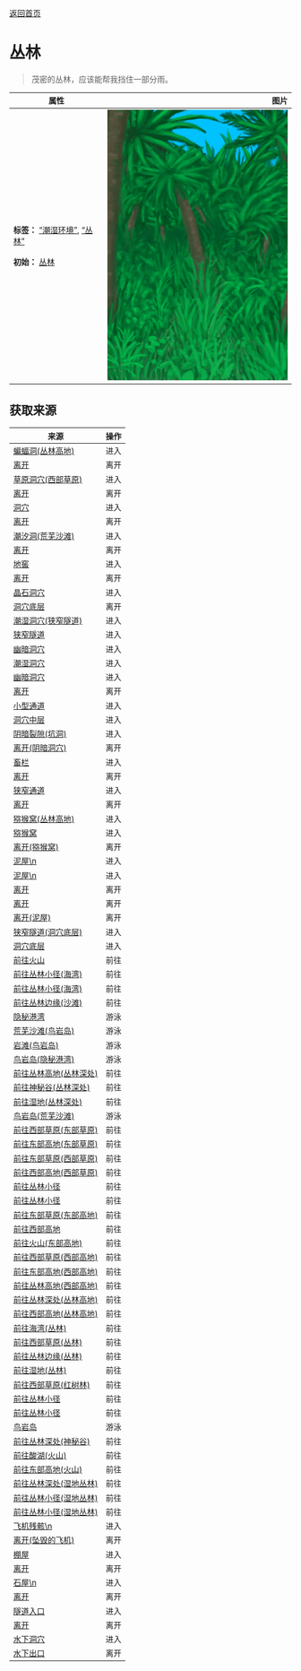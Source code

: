 [返回首页](index.md)  
# 丛林  
> 茂密的丛林，应该能帮我挡住一部分雨。  
  
  属性  |   图片   
 ----  |  ----:   
 **标签：**	[“潮湿环境”](tag_EnvHumid.md), [“丛林”](tag_Jungle.md)<br><br>**初始：**	[丛林](Jungle.md)  |  ![](Sprite/Jungle.png)   
  
## 获取来源  
来源  |  操作  
----  |  ----  
[蝙蝠洞(丛林高地)](CaveBatsEntrance.md)  |  进入  
[离开](CaveBatsExit.md)  |  离开  
[草原洞穴(西部草原)](CaveGrasslandsEntrance.md)  |  进入  
[离开](CaveGrasslandsExit.md)  |  离开  
[洞穴](CaveSeaEntrance.md)  |  进入  
[离开](CaveSeaExit.md)  |  离开  
[潮汐洞(荒芜沙滩)](CaveTidalEntrance.md)  |  进入  
[离开](CaveTidalExit.md)  |  离开  
[地窖](CellarEntrance.md)  |  进入  
[离开](CellarExit.md)  |  离开  
[晶石洞穴](CrystalChamberEntrance.md)  |  进入  
[洞穴底层](CrystalChamberExit.md)  |  离开  
[潮湿洞穴(狭窄隧道)](DampChamberEntrance.md)  |  进入  
[狭窄隧道](DampChamberExit.md)  |  进入  
[幽暗洞穴](DarkCaveCaveEntrance.md)  |  进入  
[潮湿洞穴](DarkCaveCaveExit.md)  |  进入  
[幽暗洞穴](DarkCaveEntrance.md)  |  进入  
[离开](DarkCaveExit.md)  |  离开  
[小型通道](DarkChamberCaveEntrance.md)  |  进入  
[洞穴中层](DarkChamberCaveExit.md)  |  进入  
[阴暗裂隙(坑洞)](DarkChamberEntrance.md)  |  进入  
[离开(阴暗洞穴)](DarkChamberExit.md)  |  离开  
[畜栏](EnclosureEntrance.md)  |  进入  
[离开](EnclosureExit.md)  |  离开  
[狭窄通道](HighChamberEntrance.md)  |  进入  
[离开](HighChamberExit.md)  |  离开  
[猕猴窝(丛林高地)](MacaqueDenEntrance.md)  |  进入  
[猕猴窝](MacaqueDenEntranceClear.md)  |  进入  
[离开(猕猴窝)](MacaqueDenExit.md)  |  离开  
[泥屋\n](MudHutEntrance.md)  |  进入  
[泥屋\n](MudHutEntranceRuins.md)  |  进入  
[离开](MudHutExit.md)  |  离开  
[离开](MudHutExitDoor.md)  |  离开  
[离开(泥屋)](MudHutExitRuins.md)  |  离开  
[狭窄隧道(洞穴底层)](NarrowTunnelEntrance.md)  |  进入  
[洞穴底层](NarrowTunnelExit.md)  |  进入  
[前往火山](Path_AcidLakeToVolcano.md)  |  前往  
[前往丛林小径(海湾)](Path_BayToJungle.md)  |  前往  
[前往丛林小径(海湾)](Path_BayToJungle.md)  |  前往  
[前往丛林边缘(沙滩)](Path_BeachToOutskirts.md)  |  前往  
[隐秘港湾](Path_BirdRockToCove.md)  |  游泳  
[荒芜沙滩(鸟岩岛)](Path_BirdRockToDesolateBeach.md)  |  游泳  
[岩滩(鸟岩岛)](Path_BirdRockToRocks.md)  |  游泳  
[鸟岩岛(隐秘港湾)](Path_CoveToBirdRock.md)  |  游泳  
[前往丛林高地(丛林深处)](Path_DeepJungleToJungleHighlands.md)  |  前往  
[前往神秘谷(丛林深处)](Path_DeepJungleToValley.md)  |  前往  
[前往湿地(丛林深处)](Path_DeepJungleToWetlands.md)  |  前往  
[鸟岩岛(荒芜沙滩)](Path_DesolateBeachToBirdRock.md)  |  游泳  
[前往西部草原(东部草原)](Path_GrasslandsEToGrasslandsW.md)  |  前往  
[前往东部高地(东部草原)](Path_GrasslandsEToHighlandsE.md)  |  前往  
[前往东部草原(西部草原)](Path_GrasslandsWToGrasslandsE.md)  |  前往  
[前往西部高地(西部草原)](Path_GrasslandsWToHighlandsW.md)  |  前往  
[前往丛林小径](Path_GrasslandsWToJungle.md)  |  前往  
[前往丛林小径](Path_GrasslandsWToJungle.md)  |  前往  
[前往东部草原(东部高地)](Path_HighlandsEToGrasslandsE.md)  |  前往  
[前往西部高地](Path_HighlandsEToHighlandsW.md)  |  前往  
[前往火山(东部高地)](Path_HighlandsEToVolcano.md)  |  前往  
[前往西部草原(西部高地)](Path_HighlandsWToGrasslandsW.md)  |  前往  
[前往东部高地(西部高地)](Path_HighlandsWToHighlandsE.md)  |  前往  
[前往丛林高地(西部高地)](Path_HighlandsWToJungleHighlands.md)  |  前往  
[前往丛林深处(丛林高地)](Path_JungleHighlandsToDeepJungle.md)  |  前往  
[前往西部高地(丛林高地)](Path_JungleHighlandsToHighlandsW.md)  |  前往  
[前往海湾(丛林)](Path_JungleToBay.md)  |  前往  
[前往西部草原(丛林)](Path_JungleToGrasslandsW.md)  |  前往  
[前往丛林边缘(丛林)](Path_JungleToOutskirts.md)  |  前往  
[前往湿地(丛林)](Path_JungleToWetlands.md)  |  前往  
[前往西部草原(红树林)](Path_MangrovesToGrasslandsW.md)  |  前往  
[前往丛林小径](Path_OutskirtsToJungle.md)  |  前往  
[前往丛林小径](Path_OutskirtsToJungle.md)  |  前往  
[鸟岩岛](Path_RocksToBirdRock.md)  |  游泳  
[前往丛林深处(神秘谷)](Path_ValleyToDeepJungle.md)  |  前往  
[前往酸湖(火山)](Path_VolcanoToAcidLake.md)  |  前往  
[前往东部高地(火山)](Path_VolcanoToHighlandsE.md)  |  前往  
[前往丛林深处(湿地丛林)](Path_WetlandsToDeepJungle.md)  |  前往  
[前往丛林小径(湿地丛林)](Path_WetlandsToJungle.md)  |  前往  
[前往丛林小径(湿地丛林)](Path_WetlandsToJungle.md)  |  前往  
[飞机残骸\n](PlaneCrashEntrance.md)  |  进入  
[离开(坠毁的飞机)](PlaneCrashExit.md)  |  离开  
[棚屋](ShedEntrance.md)  |  进入  
[离开](ShedExit.md)  |  离开  
[石屋\n](StoneHutEntrance.md)  |  进入  
[离开](StoneHutExit.md)  |  离开  
[隧道入口](TunnelEntrance.md)  |  进入  
[离开](TunnelExit.md)  |  离开  
[水下洞穴](UnderwaterEntrance.md)  |  进入  
[水下出口](UnderwaterExit.md)  |  离开  
